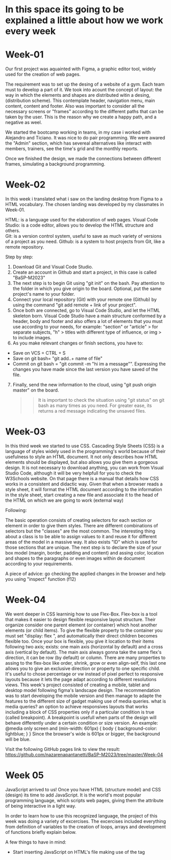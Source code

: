 # In this space its going to be explained a little about how we work every week

# Week-01

Our first project was aquainted with Figma, a graphic editor tool, widely used for the creation of web pages.

The requirement was to set up the desing of a website of a gym. Each team must to develop a part of it.
We took into acount the concept of layout: the way in which the elements and shapes are distributed witin a desing, (distribution scheme). This contemplate header, navigation menu, main content, content and footer.
Also was important to consider all the necessary screens or "frames" according to the different paths that can be taken by the user. This is the reason why we create a happy path, and a negative as weel.

We started the bootcamp working in teams, in my case i worked with Alejandro and Ticiano. It was nice to do pair programming. We were awared the "Admin" section, which has severeal alternatives like interact with members, trainers, see the time's grid and the monthly reports.

Once we finished the design, we made the connections between different frames, simulating a background programming.

# Week-02

In this week i translated what i saw on the landing desktop from Figma to a HTML vocabulary. The chosen landing was developed by my classmates in Week-01.

HTML: is a language used for the elaboration of web pages.
Visual Code Studio: is a code editor, allows you to develop the HTML structure and others.  
Git: is a version control system, useful to save as much variety of versions of a project as you need.
Github: is a system to host projects from Git, like a remote repository.

Step by step:

1. Download Git and Visual Code Studio.
2. Create an account in Github and start a project, in this case is called "BaSP-M2023"
3. The next step is to begin Git using "git init" on the bash. Pay attention to the folder in which you give origin to the board. Optional, put the same project's name to your folder.
4. Connect your local repository (Git) with your remote one (Github) by using the command "git add remote + link of your project".
5. Once both are connected, go to Visual Code Studio, and let the HTML skeleton born.
   Visual Code Studio have a main structure conformed by a header, body and footer and also offers a lot of elements that you must use according to your needs, for example: "section" or "article" > for separate subjects, "h" > titles with different type of influence, or img > to include images.
6. As you make relevant changes or finish sections, you have to:

- Save on VCS = CTRL + S
- Save on git bash= "git add..+ name of file"
- Commit on git bash = "git commit -m "hi im a message"". Expressing the changes you have made since the last version you have saved of the file.

7. Finally, send the new information to the cloud, using "git push origin master" on the board.
   > > It is important to check the situation using "git status" on git bash as many times as you need. For greater ease, its returns a red message indicating the unsaved files.

# Week-03

In this third week we started to use CSS.
Cascading Style Sheets (CSS) is a language of styles widely used in the programming's world because of their usefulness to style an HTML document. It not only describes how HTML elements should be displayed, but also allows you give them a gorgeous design.
It is not necessary to download anything, you can work from Visual Studio Code, although it will be very helpfull for you to check the W3Schools website. On that page there is a manual that details how CSS works in a consistent and didactic way.
Given that when a browser reads a style sheet, it will format the HTML document according to the information in the style sheet, start creating a new file and associate it to the head of the HTML on which we are going to work (external way)

Following: <link rel="stylesheet" href="mystyle.css">

The basic operation consists of creating selectors for each section or element in order to give them styles. There are different combinations of selectors but the "classes" are the most common. The interesting thing about a class is to be able to assign values to it and reuse it for different areas of the model in a massive way. It also exists "ID" which is used for those sections that are unique.
The next step is to declare the size of your box model (margin, border, padding and content) and assing color, location and shapes to the paragraphs or even images within de document according to your requirements.

A piece of advice: go checking the applied changes in the browser and help you using "inspect" function (f12)

# Week-04

We went deeper in CSS learninig how to use Flex-Box. Flex-box is a tool that makes it easier to design flexible responsive layout structure.
Their organize consider one parent element (or container) which host another elements (or child items). To give the flexible property to the container you must set "display: flex ", and automatically their direct children becomes flexible too.
Once your box is flexible, you give it location to their items following two axis; exists: one main axis (horizontal by default) and a cross axis (vertical by default). The main axis always gonna take the same flex's direction, it can be row (by default) or column.
There are many properties to assing to the flex-box like order, shrink, grow or even align-self, this last one allows you to give an exclusive direction or property to one specific child.
It's useful to chose percentage or vw instead of pixel perfect to responsive layouts because it lets the page adapt according to different resolutions views.
This week's project consisted of creating a mobile, tablet and desktop model following figma's landscape design. The recommendation was to start developing the mobile version and then manage to adapte the features to the different size of gadget making use of media queries.
what is media queries? an option to achieve responsives layouts that works including a block of CSS properties only if a particular condition is true (called breakpoint). A breakpoint is usefull when parts of the design will behave differently under a certain condition or size version.
An example:
@media only screen and (min-width: 601px) {
body {
background-color: lightblue;
}
}
Since the browser's wide is 601px or bigger, the background will be blue.

Visit the following GitHub pages link to view the result:
https://github.com/nazarenapantanetti/BaSP-M2023/tree/master/Week-04

# Week 05

JavaScript arrived to us!
Once you have HTML (structure model) and CSS (design) its time to add JavaScript. It is the world's most popular programming language, which scripts web pages, giving them the attribute of being interactive in a light way.

In order to learn how to use this recognized language, the project of this week was doing a variety of excercises. The excercises included everything from definition of variables to the creation of loops, arrays and development of functions briefly explain below.

A few things to have in mind:

- Start inserting JavaScript on HTML's file making use of the tag <script> at Visual Code Studio.
- You can use // or /\* to comment. Comments arent taken into account when the code runs.
- A keyword is a reserved word.

VARIABLES AND OPERATORS
Variables are containers for storing data (var)
Operators: there are many types, such Assignment Operator (=) which assigns a value to a variable or arithmetic ones ( + - \* / ) to compute values.
STRINGS
Store text, include zero or more characters written inside quotes ('')
ARRAYS
Its characterized by being able to store more than one value. Unlike variables, its written in square brackets ([])
IF ELSE
Is one of the conditional statments, used to perform different actions according to different scenarios. If corresponds to the true condition, and else to an alternative path.
FOR
It a loop, what means it can execute a block of code repeatedly, each time with a different value.
FUNCTIONS
Contain code inside and parameters that contemplates when executing. It is defined with the function keyword, and is executed when is called by their name.

Visit the following GitHub pages link to view the result:
https://github.com/nazarenapantanetti/BaSP-M2023/tree/master/Week-05
